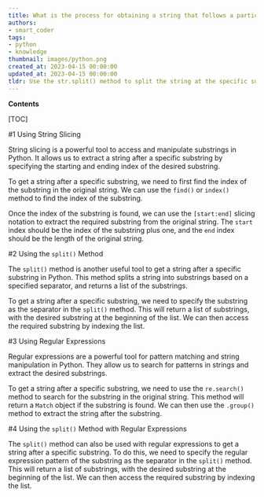 ```yaml
---
title: What is the process for obtaining a string that follows a particular substring?
authors:
- smart_coder
tags:
- python
- knowledge
thumbnail: images/python.png
created_at: 2023-04-15 00:00:00
updated_at: 2023-04-15 00:00:00
tldr: Use the str.split() method to split the string at the specific substring, then use the resulting list to access the string after the substring.
---
```


**Contents**

[TOC]

#1 Using String Slicing

String slicing is a powerful tool to access and manipulate substrings in Python. It allows us to extract a string after a specific substring by specifying the starting and ending index of the desired substring.

To get a string after a specific substring, we need to first find the index of the substring in the original string. We can use the `find()` or `index()` method to find the index of the substring.

Once the index of the substring is found, we can use the `[start:end]` slicing notation to extract the required substring from the original string. The `start` index should be the index of the substring plus one, and the `end` index should be the length of the original string.

#2 Using the `split()` Method

The `split()` method is another useful tool to get a string after a specific substring in Python. This method splits a string into substrings based on a specified separator, and returns a list of the substrings.

To get a string after a specific substring, we need to specify the substring as the separator in the `split()` method. This will return a list of substrings, with the desired substring at the beginning of the list. We can then access the required substring by indexing the list.

#3 Using Regular Expressions

Regular expressions are a powerful tool for pattern matching and string manipulation in Python. They allow us to search for patterns in strings and extract the desired substrings.

To get a string after a specific substring, we need to use the `re.search()` method to search for the substring in the original string. This method will return a `Match` object if the substring is found. We can then use the `.group()` method to extract the string after the substring.

#4 Using the `split()` Method with Regular Expressions

The `split()` method can also be used with regular expressions to get a string after a specific substring. To do this, we need to specify the regular expression pattern of the substring as the separator in the `split()` method. This will return a list of substrings, with the desired substring at the beginning of the list. We can then access the required substring by indexing the list.
